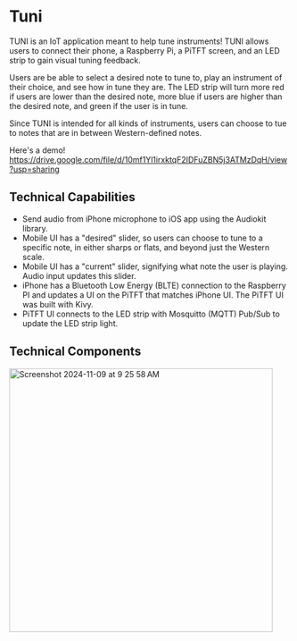 # Tuni
TUNI is an IoT application meant to help tune instruments! TUNI allows users to connect their phone, a Raspberry Pi, a PiTFT screen, and an LED strip to gain visual tuning feedback. 

Users are be able to select a desired note to tune to, play an instrument of their choice, and see how in tune they are. The LED strip will turn more red if users are lower than the desired note, more blue if users are higher than the desired note, and green if the user is in tune.

Since TUNI is intended for all kinds of instruments, users can choose to tue to notes that are in between Western-defined notes.

Here's a demo! https://drive.google.com/file/d/10mf1Yl1irxktqF2IDFuZBN5j3ATMzDqH/view?usp=sharing

## Technical Capabilities
- Send audio from iPhone microphone to iOS app using the Audiokit library.
- Mobile UI has a "desired" slider, so users can choose to tune to a specific note, in either sharps or flats, and beyond just the Western scale. 
- Mobile UI has a "current" slider, signifying what note the user is playing. Audio input updates this slider.
- iPhone has a Bluetooth Low Energy (BLTE) connection to the Raspberry PI and updates a UI on the PiTFT that matches iPhone UI. The PiTFT UI was built with Kivy.
- PiTFT UI connects to the LED strip with Mosquitto (MQTT) Pub/Sub to update the LED strip light.

## Technical Components
<img width="472" alt="Screenshot 2024-11-09 at 9 25 58 AM" src="https://github.com/user-attachments/assets/c7fb3328-81dc-4bba-aa37-0dc09fc44f85">

